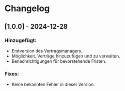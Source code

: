 <!-- https://developers.home-assistant.io/docs/add-ons/presentation#keeping-a-changelog -->

# Changelog

## [1.0.0] - 2024-12-28
### Hinzugefügt:
- Erstversion des Vertragsmanagers.
- Möglichkeit, Verträge hinzuzufügen und zu verwalten.
- Benachrichtigungen für bevorstehende Fristen.

### Fixes:
- Keine bekannten Fehler in dieser Version.

